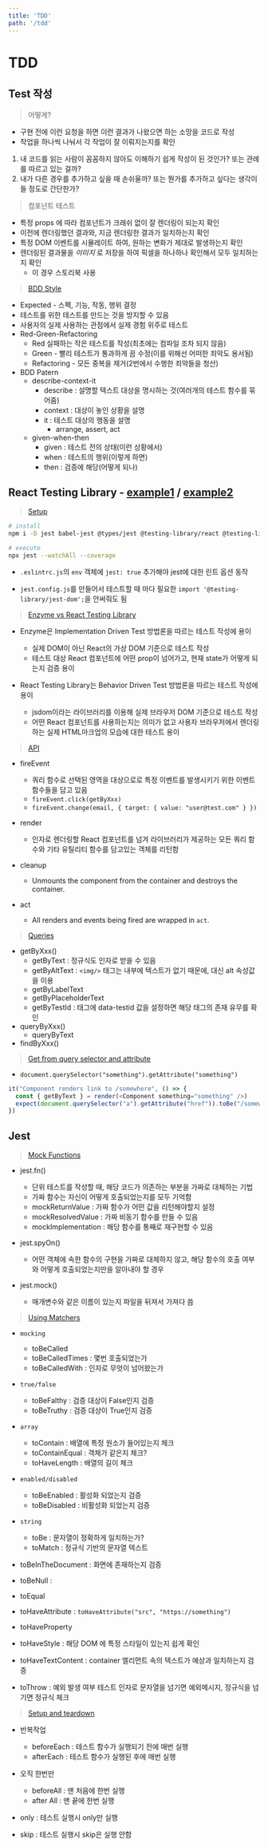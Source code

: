 ```yaml
---
title: 'TDD'
path: '/tdd'
---
```


# TDD

## Test 작성

> 어떻게? 

- 구현 전에 이런 요청을 하면 이런 결과가 나왔으면 하는 소망을 코드로 작성
- 작업을 하나씩 나눠서 각 작업이 잘 이뤄지는지를 확인

1. 내 코드를 읽는 사람이 꼼꼼하지 않아도 이해하기 쉽게 작성이 된 것인가? 또는 관례를 따르고 있는 걸까?
2. 내가 다른 경우를 추가하고 싶을 때 손쉬울까? 또는 뭔가를 추가하고 싶다는 생각이 들 정도로 간단한가?

> 컴포넌트 테스트

- 특정 props 에 따라 컴포넌트가 크래쉬 없이 잘 렌더링이 되는지 확인
- 이전에 렌더링했던 결과와, 지금 렌더링한 결과가 일치하는지 확인
- 특정 DOM 이벤트를 시뮬레이트 하여, 원하는 변화가 제대로 발생하는지 확인
- 렌더링된 결과물을 *이미지* 로 저장을 하여 픽셀을 하나하나 확인해서 모두 일치하는지 확인
  - 이 경우 스토리북 사용

> [BDD Style](https://github.com/ahastudio/til/blob/master/blog/2018/12-08-given-when-then.md)

- Expected - 스펙, 기능, 작동, 행위 결정
- 테스트를 위한 테스트를 만드는 것을 방지할 수 있음
- 사용자의 실제 사용하는 관점에서 실제 경험 위주로 테스트
- Red-Green-Refactoring
  - Red 실패하는 작은 테스트를 작성(최초에는 컴파일 조차 되지 않음)
  - Green - 빨리 테스트가 통과하게 끔 수정(이를 위해선 어떠한 죄악도 용서됨)
  - Refactoring - 모든 중복을 제거(2번에서 수행한 죄악들을 청산)
- BDD Patern
  - describe-context-it
    - describe :  설명할 텍스트 대상을 명시하는 것(여러개의 테스트 함수를 묶어줌)
    - context : 대상이 놓인 상황을 설명
    - it : 테스트 대상의 행동을 설명
      - arrange, assert, act
  - given-when-then
    - given : 테스트 전의 상태(이런 상황에서)
    - when : 테스트의 행위(이렇게 하면)
    - then : 검증에 해당(어떻게 되나)

## React Testing Library - [example1](https://www.daleseo.com/react-testing-library/) / [example2](https://velog.io/@velopert/tdd-with-react-testing-library)

> [Setup](https://testing-library.com/docs/react-testing-library/setup)

```bash
# install
npm i -D jest babel-jest @types/jest @testing-library/react @testing-library/jest-dom

# execute
npx jest --watchAll --coverage

```

- `.eslintrc.js`의 `env` 객체에 `jest: true` 추가해야 jest에 대한 린트 옵션 동작

- `jest.config.js`를 만들어서 테스트할 때 마다 필요한 `import '@testing-library/jest-dom';`을 안써줘도 됨

> [Enzyme vs React Testing Library](https://blog.logrocket.com/enzyme-vs-react-testing-library-a-mindset-shift/)

- Enzyme은 Implementation Driven Test 방법론을 따르는 테스트 작성에 용이
  - 실제 DOM이 아닌 React의 가상 DOM 기준으로 테스트 작성
  - 테스트 대상 React 컴포넌트에 어떤 prop이 넘어가고, 현재 state가 어떻게 되는지 검증 용이

- React Testing Library는 Behavior Driven Test 방법론을 따르는 테스트 작성에 용이
  - jsdom이라는 라이브러리를 이용해 실제 브라우저 DOM 기준으로 테스트 작성
  - 어떤 React 컴포넌트를 사용하는지는 의미가 없고 사용자 브라우저에서 렌더링하는 실제 HTML마크업의 모습에 대한 테스트 용이

> [API](https://testing-library.com/docs/react-testing-library/api)

- fireEvent 
  - 쿼리 함수로 선택된 영역을 대상으로로 특정 이벤트를 발생시키기 위한 이벤트 함수들을 담고 있음 
  - `fireEvent.click(getByXxx)`
  - `fireEvent.change(email, { target: { value: "user@test.com" } })`

- render 
  - 인자로 렌더링할 React 컴포넌트를 넘겨 라이브러리가 제공하는 모든 쿼리 함수와 기타 유틸리티 함수를 담고있는 객체를 리턴함

- cleanup
  - Unmounts the component from the container and destroys the container.

- act
  - All renders and events being fired are wrapped in `act`.

> [Queries](https://testing-library.com/docs/react-testing-library/cheatsheet)

- getByXxx()
  - getByText : 정규식도 인자로 받을 수 있음
  - getByAltText : `<img/>` 태그는 내부에 텍스트가 없기 때문에, 대신 alt 속성값을 이용
  - getByLabelText
  - getByPlaceholderText
  - getByTestId : 태그에 data-testid 값을 설정하면 해당 태그의 존재 유무를 확인
- queryByXxx()
  - queryByText
- findByXxx()

> [Get from query selector and attribute](https://medium.com/@sgpropguide/react-testing-library-and-jest-testing-for-href-tag-6ecb7dfc018a)

- `document.querySelector("something").getAttribute("something")`

```javascript
it("Component renders link to /somewhere", () => {
  const { getByText } = render(<Component something="something" />)
  expect(document.querySelector("a").getAttribute("href")).toBe("/somewhere")
})
```

## Jest

> [Mock Functions](https://jestjs.io/docs/en/mock-functions)

- jest.fn()
  - 단위 테스트를 작성할 때, 해당 코드가 의존하는 부분을 가짜로 대체하는 기법
  - 가짜 함수는 자신이 어떻게 호출되었는지를 모두 기억함
  - mockReturnValue : 가짜 함수가 어떤 값을 리턴해야할지 설정
  - mockResolvedValue : 가짜 비동기 함수를 만들 수 있음
  - mockImplementation : 해당 함수를 통째로 재구현할 수 있음

- jest.spyOn()
  - 어떤 객체에 속한 함수의 구현을 가짜로 대체하지 않고, 해당 함수의 호출 여부와 어떻게 호출되었는지만을 알아내야 할 경우

- jest.mock()
  - 매개변수와 같은 이름이 있는지 파일을 뒤져서 가져다 씀

> [Using Matchers](https://jestjs.io/docs/en/using-matchers)

- `mocking`
  - toBeCalled
  - toBeCalledTimes : 몇번 호출되었는가
  - toBeCalledWith : 인자로 무엇이 넘어왔는가

- `true/false`
  - toBeFalthy : 검증 대상이 False인지 검증
  - toBeTruthy : 검증 대상이 True인지 검증

- `array`
  - toContain : 배열에 특정 원소가 들어있는지 체크
  - toContainEqual : 객체가 같은지 체크?
  - toHaveLength : 배열의 길이 체크

- `enabled/disabled`
  - toBeEnabled : 활성화 되었는지 검증
  - toBeDisabled : 비활성화 되었는지 검증

- `string`
  - toBe : 문자열이 정확하게 일치하는가?
  - toMatch : 정규식 기반의 문자열 텍스트

- toBeInTheDocument : 화면에 존재하는지 검증
- toBeNull : 
- toEqual
- toHaveAttribute : `toHaveAttribute("src", "https://something")`
- toHaveProperty
- toHaveStyle : 해당 DOM 에 특정 스타일이 있는지 쉽게 확인
- toHaveTextContent : container 엘리먼트 속의 텍스트가 예상과 일치하는지 검증
- toThrow : 예외 발생 여부 테스트 인자로 문자열을 넘기면 예외메시지, 정규식을 넘기면 정규식 체크

> [Setup and teardown](https://jestjs.io/docs/en/setup-teardown)

- 반복작업 
  - beforeEach : 테스트 함수가 실행되기 전에 매번 실행
  - afterEach : 테스트 함수가 실행된 후에 매번 실행

- 오직 한번만 
  - beforeAll : 맨 처음에 한번 실행
  - after All : 맨 끝에 한번 실행

- only : 테스트 실행시 only만 실행
- skip : 테스트 실행시 skip은 실행 안함
